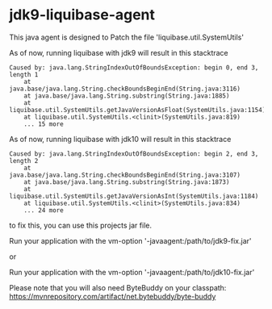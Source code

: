 # jdk9-liquibase-agent

This java agent is designed to Patch the file 'liquibase.util.SystemUtils'

As of now, running liquibase with jdk9 will result in this stacktrace

```
Caused by: java.lang.StringIndexOutOfBoundsException: begin 0, end 3, length 1
	at java.base/java.lang.String.checkBoundsBeginEnd(String.java:3116)
	at java.base/java.lang.String.substring(String.java:1885)
	at liquibase.util.SystemUtils.getJavaVersionAsFloat(SystemUtils.java:1154)
	at liquibase.util.SystemUtils.<clinit>(SystemUtils.java:819)
	... 15 more	
```

As of now, running liquibase with jdk10 will result in this stacktrace

```
Caused by: java.lang.StringIndexOutOfBoundsException: begin 2, end 3, length 2
	at java.base/java.lang.String.checkBoundsBeginEnd(String.java:3107)
	at java.base/java.lang.String.substring(String.java:1873)
	at liquibase.util.SystemUtils.getJavaVersionAsInt(SystemUtils.java:1184)
	at liquibase.util.SystemUtils.<clinit>(SystemUtils.java:834)
	... 24 more
```


to fix this, you can use this projects jar file.
 
Run your application with the vm-option
'-javaagent:/path/to/jdk9-fix.jar'

or

Run your application with the vm-option
'-javaagent:/path/to/jdk10-fix.jar'

Please note that you will also need ByteBuddy on your classpath:
https://mvnrepository.com/artifact/net.bytebuddy/byte-buddy